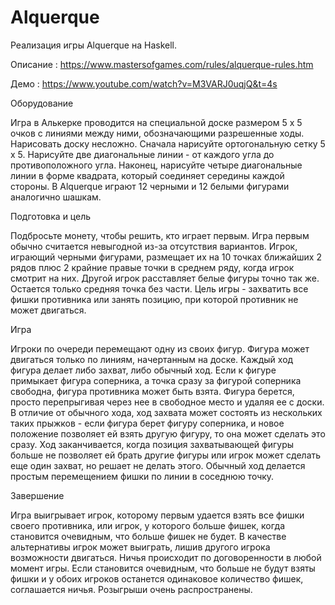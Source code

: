 # Alquerque
Реализация игры Alquerque на Haskell.

Описание : https://www.mastersofgames.com/rules/alquerque-rules.htm

Демо : https://www.youtube.com/watch?v=M3VARJ0uqjQ&t=4s

Оборудование

Игра в Алькерке проводится на специальной доске размером 5 x 5 очков с линиями между ними, обозначающими разрешенные ходы. Нарисовать доску несложно. Сначала нарисуйте ортогональную сетку 5 x 5. Нарисуйте две диагональные линии - от каждого угла до противоположного угла. Наконец, нарисуйте четыре диагональные линии в форме квадрата, который соединяет середины каждой стороны. В Alquerque играют 12 черными и 12 белыми фигурами аналогично шашкам.

Подготовка и цель

Подбросьте монету, чтобы решить, кто играет первым. Игра первым обычно считается невыгодной из-за отсутствия вариантов. Игрок, играющий черными фигурами, размещает их на 10 точках ближайших 2 рядов плюс 2 крайние правые точки в среднем ряду, когда игрок смотрит на них. Другой игрок расставляет белые фигуры точно так же. Остается только средняя точка без части. Цель игры - захватить все фишки противника или занять позицию, при которой противник не может двигаться.

Игра

Игроки по очереди перемещают одну из своих фигур. Фигура может двигаться только по линиям, начертанным на доске. Каждый ход фигура делает либо захват, либо обычный ход.
Если к фигуре примыкает фигура соперника, а точка сразу за фигурой соперника свободна, фигура противника может быть взята. Фигура берется, просто перепрыгивая через нее в свободное место и удаляя ее с доски. В отличие от обычного хода, ход захвата может состоять из нескольких таких прыжков - если фигура берет фигуру соперника, и новое положение позволяет ей взять другую фигуру, то она может сделать это сразу. Ход заканчивается, когда позиция захватывающей фигуры больше не позволяет ей брать другие фигуры или игрок может сделать еще один захват, но решает не делать этого. Обычный ход делается простым перемещением фишки по линии в соседнюю точку.

Завершение

Игра выигрывает игрок, которому первым удается взять все фишки своего противника, или игрок, у которого больше фишек, когда становится очевидным, что больше фишек не будет. В качестве альтернативы игрок может выиграть, лишив другого игрока возможности двигаться.
Ничья происходит по договоренности в любой момент игры. Если становится очевидным, что больше не будут взяты фишки и у обоих игроков останется одинаковое количество фишек, соглашается ничья. Розыгрыши очень распространены.
